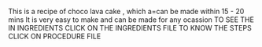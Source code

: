 This is a recipe of choco lava cake , which a=can be made within 15 - 20 mins 
It is very easy to make and can be made for any ocassion
TO SEE THE IN INGREDIENTS CLICK ON THE INGREDIENTS FILE
TO KNOW THE STEPS CLICK ON PROCEDURE FILE